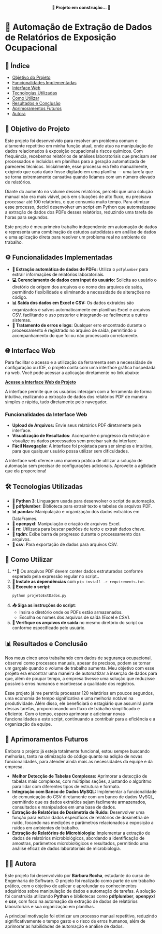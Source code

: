 <p align="center">
  <b>🚧 Projeto em construção... 🚧</b>
</p>

##

# 🚀 Automação de Extração de Dados de Relatórios de Exposição Ocupacional

## 📑 Índice

- [Objetivo do Projeto](#objetivo-do-projeto)
- [Funcionalidades Implementadas](#funcionalidades-implementadas)
- [Interface Web](#interface-web)
- [Tecnologias Utilizadas](#tecnologias-utilizadas)
- [Como Utilizar](#como_utilizar)
- [Resultados e Conclusão](#resultados-e-conclusão)
- [Aprimoramentos Futuros](#aprimoramentos-futuros)
- [Autora](#autora)

## <a name="objetivo-do-projeto"></a> 🎯 Objetivo do Projeto

Este projeto foi desenvolvido para resolver um problema comum e altamente repetitivo em minha função atual, onde atuo na manipulação de dados relacionados à exposição ocupacional a riscos químicos. Com frequência, recebemos relatórios de análises laboratoriais que precisam ser processados e incluídos em planilhas para a geração automatizada de pareceres técnicos. Inicialmente, esse processo era feito manualmente, exigindo que cada dado fosse digitado em uma planilha — uma tarefa que se torna extremamente cansativa quando lidamos com um número elevado de relatórios.

Diante do aumento no volume desses relatórios, percebi que uma solução manual não era mais viável, pois em situações de alto fluxo, eu precisava processar até 100 relatórios, o que consumia muito tempo. Para otimizar esse processo, decidi desenvolver um script em Python que automatizasse a extração de dados dos PDFs desses relatórios, reduzindo uma tarefa de horas para segundos.

Este projeto é meu primeiro trabalho independente em automação de dados e representa uma combinação de estudos autodidatas em análise de dados e uma aplicação direta para resolver um problema real no ambiente de trabalho.

## <a name="funcionalidades-implementadas"></a> ⚙️ Funcionalidades Implementadas

- **📄 Extração automática de dados de PDFs:** Utiliza o `pdfplumber` para extrair informações de relatórios laboratoriais.
- **💻 Gerenciamento de dados com input do usuário:** Solicita ao usuário o diretório de origem dos arquivos e o nome dos arquivos de saída, permitindo flexibilidade e eliminando a necessidade de alterações no código.
- **📊 Saída dos dados em Excel e CSV:** Os dados extraídos são organizados e salvos automaticamente em planilhas Excel e arquivos CSV, facilitando o uso posterior e integrando-se facilmente a outros sistemas.
- **📝 Tratamento de erros e logs:** Qualquer erro encontrado durante o processamento é registrado no arquivo de saída, permitindo o acompanhamento do que foi ou não processado corretamente.

## <a name="interface-web"></a> 🌐 Interface Web

Para facilitar o acesso e a utilização da ferramenta sem a necessidade de configuração ou IDE, o projeto conta com uma interface gráfica hospedada na web. Você pode acessar a aplicação diretamente no link abaixo:

[**Acesse a Interface Web do Projeto**](https://seulink.streamlit.app)

A interface permite que os usuários interajam com a ferramenta de forma intuitiva, realizando a extração de dados dos relatórios PDF de maneira simples e rápida, tudo diretamente pelo navegador.

### Funcionalidades da Interface Web

- **Upload de Arquivos:** Envie seus relatórios PDF diretamente pela interface.
- **Visualização de Resultados:** Acompanhe o progresso da extração e visualize os dados processados sem precisar sair da interface.
- **Fácil Navegação:** A interface foi projetada para ser simples e intuitiva, para que qualquer usuário possa utilizar sem dificuldades.

A interface web oferece uma maneira prática de utilizar a solução de automação sem precisar de configurações adicionais. Aproveite a agilidade que ela proporciona!
## <a name="tecnologias-utilizadas"></a> 🛠️ Tecnologias Utilizadas

- **🐍 Python 3**: Linguagem usada para desenvolver o script de automação.
- **📄 pdfplumber**: Biblioteca para extrair texto e tabelas de arquivos PDF.
- **📊 pandas**: Manipulação e organização dos dados extraídos em DataFrames.
- **📁 openpyxl**: Manipulação e criação de arquivos Excel.
- **📜 re**: Utilizada para buscar padrões de texto e extrair dados chave.
- **🔄 tqdm**: Exibe barra de progresso durante o processamento dos arquivos.
- **📂 csv**: Para exportação de dados para arquivos CSV.

## <a name="como_utilizar"></a> 🏁 Como Utilizar

1. **📄 Os arquivos PDF devem conter dados estruturados conforme esperado pela expressão regular no script..
2. **🔧 Instale as dependências** com `pip install -r requirements.txt`.
3. **🚀 Execute o script**:
   ```bash
   python projetoExtDados.py
   ```
4. **📥 Siga as instruções do script**:
   - Insira o diretório onde os PDFs estão armazenados.
   - Escolha os nomes dos arquivos de saída (Excel e CSV).
5. **📂 Verifique os arquivos de saída** no mesmo diretório do script ou conforme especificado pelo usuário.

## <a name="resultados-e-conclusão"></a> 📊 Resultados e Conclusão

Nos meus cinco anos trabalhando com dados de segurança ocupacional, observei como processos manuais, apesar de precisos, podem se tornar um gargalo quando o volume de trabalho aumenta. Meu objetivo com esse projeto era encontrar uma maneira de automatizar a inserção de dados para que, além de poupar tempo, a empresa tivesse uma solução que reduzisse possíveis erros humanos e mantivesse a qualidade dos registros.

Esse projeto já me permitiu processar 120 relatórios em poucos segundos, uma economia de tempo significativa e uma melhoria notável na produtividade. Além disso, ele beneficiará o estagiário que assumirá parte dessas tarefas, proporcionando um fluxo de trabalho simplificado e eficiente. Com o tempo, espero aprimorar e adicionar novas funcionalidades a este script, continuando a contribuir para a eficiência e a organização da equipe.

## <a name="aprimoramentos-futuros"></a> 🚀 Aprimoramentos Futuros

Embora o projeto já esteja totalmente funcional, estou sempre buscando melhorias, tanto na otimização do código quanto na adição de novas funcionalidades, para atender ainda mais as necessidades da equipe e da empresa.

- **Melhor Detecção de Tabelas Complexas:** Aprimorar a detecção de tabelas mais complexas, com múltiplas seções, ajustando o algoritmo para lidar com diferentes tipos de estrutura e formato.
- **Integração com Banco de Dados MySQL:** Implementar a funcionalidade de comunicação do CSV diretamente com um banco de dados MySQL, permitindo que os dados extraídos sejam facilmente armazenados, consultados e manipulados em uma base de dados.
- **Extração de Relatórios de Dosimetria de Ruído:** Desenvolver uma função para extrair dados específicos de relatórios de dosimetria de ruído, focando nas medições e parâmetros relacionados à exposição a ruídos em ambientes de trabalho.
- **Extração de Relatórios de Microbiologia:** Implementar a extração de dados de relatórios microbiológicos, abordando a identificação de amostras, parâmetros microbiológicos e resultados, permitindo uma análise eficaz de dados laboratoriais de microbiologia.

## <a name="autora"></a> 👩‍💻 Autora

Este projeto foi desenvolvido por **Bárbara Rocha**, estudante do curso de Engenharia de Software. O projeto foi realizado como parte de um trabalho prático, com o objetivo de aplicar e aprofundar os conhecimentos adquiridos sobre manipulação de dados e automação de tarefas. A solução foi construída utilizando **Python** e bibliotecas como **pdfplumber**, **openpyxl** e **csv**, com foco na automação da extração de dados de relatórios laboratoriais e sua organização em planilhas.

A principal motivação foi otimizar um processo manual repetitivo, reduzindo significativamente o tempo gasto e o risco de erros humanos, além de aprimorar as habilidades de automação e análise de dados.

